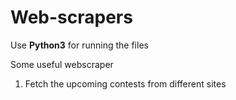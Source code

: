# Web-scrapers
Use **Python3** for running the files

Some useful webscraper
  1. Fetch the upcoming contests from different sites
